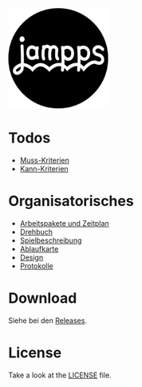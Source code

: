 <img src="/design/logo/black/logo_black.png" alt="jampps logo" height="200">

# Todos
* [Muss-Kriterien](https://github.com/Symmetronic/jampps/issues?q=is%3Aissue%20is%3Aopen%20label%3Amust)
* [Kann-Kriterien](https://github.com/Symmetronic/jampps/issues?q=is%3Aissue%20is%3Aopen%20label%3Acan)

# Organisatorisches

* [Arbeitspakete und Zeitplan](/organisation/Arbeitspakete_und_Zeitplan/Arbeitspakete_und_Zeitplan.pdf)
* [Drehbuch](/organisation/Drehbuch/Drehbuch.pdf)
* [Spielbeschreibung](/organisation/Spielbeschreibung/Spielbeschreibung.pdf)
* [Ablaufkarte](/organisation/Ablaufkarte/Ablaufkarte.pdf)
* [Design](/organisation/Spieldesign/Spieldesign.pdf)
* [Protokolle](/organisation/Protokolle/)

# Download

Siehe bei den [Releases](https://github.com/Symmetronic/jampps/releases).

# License

Take a look at the [LICENSE](/LICENSE) file.
